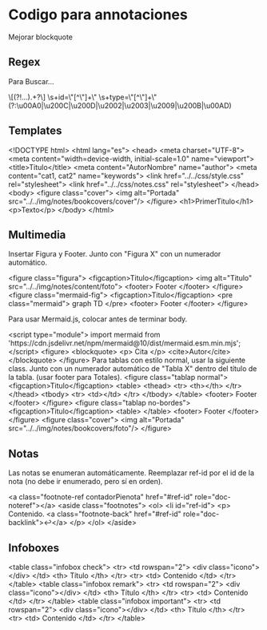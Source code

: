 # Codigo para annotaciones

Mejorar blockquote

## Regex

Para Buscar...

<tabs>
<tab title="[x]">
<code-block lang="regex">
\[(?!…).+?\]
</code-block>
</tab>
<tab title="id=x">
<code-block lang="regex">
\s+id=\"[^\"]+\"
</code-block>
</tab>
<tab title="type=x">
<code-block lang="regex">
\s+type=\"[^\"]+\"
</code-block>
</tab>
<tab title="Espacios en blanco">
<code-block lang="regex">
(?:\u00A0|\u200C|\u200D|\u2002|\u2003|\u2009|\u200B|\u00AD)
</code-block>
</tab>
</tabs>

## Templates

<tabs>
<tab title="Anotaciones">
<code-block lang="html">
&lt;!DOCTYPE html&gt;
&lt;html lang="es"&gt;
&lt;head&gt;
  &lt;meta charset="UTF-8"&gt;
  &lt;meta content="width=device-width, initial-scale=1.0" name="viewport"&gt;
  &lt;title&gt;Titulo&lt;/title&gt;
  &lt;meta content="AutorNombre" name="author"&gt;
  &lt;meta content="cat1, cat2" name="keywords"&gt;
  &lt;link href="../../css/style.css" rel="stylesheet"&gt;
  &lt;link href="../../css/notes.css" rel="stylesheet"&gt;
&lt;/head&gt;
&lt;body&gt;
&lt;figure class="cover"&gt;
  &lt;img alt="Portada" src="../../img/notes/bookcovers/cover"/&gt;
&lt;/figure&gt;
&lt;h1&gt;PrimerTitulo&lt;/h1&gt;
&lt;p&gt;Texto&lt;/p&gt;
&lt;/body&gt;
&lt;/html&gt;
</code-block>
</tab>
</tabs>

## Multimedia

Insertar Figura y Footer. Junto con "Figura X" con un numerador automático.

<tabs>
<tab title="Figura">
<code-block lang="html">
&lt;figure class="figura"&gt;
  &lt;figcaption&gt;Titulo&lt;/figcaption&gt;
  &lt;img alt="Titulo" src="../../img/notes/content/foto"&gt;
  &lt;footer&gt;
    Footer
  &lt;/footer&gt;
&lt;/figure&gt;
</code-block>

</tab>
<tab title="Mermaid">
<code-block lang="html">
&lt;figure class="mermaid-fig"&gt;
  &lt;figcaption&gt;Titulo&lt;/figcaption&gt;
  &lt;pre class="mermaid"&gt;
  graph TD
  &lt;/pre&gt;
  &lt;footer&gt;
    Footer
  &lt;/footer&gt;
&lt;/figure&gt;
</code-block>

Para usar Mermaid.js, colocar antes de terminar body.

<code-block lang="html">
&lt;script type="module"&gt;
  import mermaid from 'https://cdn.jsdelivr.net/npm/mermaid@10/dist/mermaid.esm.min.mjs';
&lt;/script&gt;
</code-block>
</tab>
<tab title="Cita">
<code-block lang="html">
&lt;figure&gt;
  &lt;blockquote&gt;
    &lt;p&gt;
      Cita
    &lt;/p&gt;
    &lt;cite&gt;Autor&lt;/cite&gt;
  &lt;/blockquote&gt;
&lt;/figure&gt;
</code-block>
</tab>
<tab title="Tabla normal">
Para tablas con estilo normal, usar la siguiente class. Junto con un numerador automático de "Tabla X" dentro del título
de la tabla. (usar footer para Totales).

<code-block lang="html">
&lt;figure class="tablap normal"&gt;
  &lt;figcaption&gt;Titulo&lt;/figcaption&gt;
  &lt;table&gt;
    &lt;thead&gt;
    &lt;tr&gt;
      &lt;th&gt;&lt;/th&gt;
    &lt;/tr&gt;
    &lt;/thead&gt;
    &lt;tbody&gt;
    &lt;tr&gt;
      &lt;td&gt;&lt;/td&gt;
    &lt;/tr&gt;
    &lt;/tbody&gt;
  &lt;/table&gt;
  &lt;footer&gt;
    Footer
  &lt;/footer&gt;
&lt;/figure&gt;
</code-block>

</tab>
<tab title="Tabla sin bordes">
<code-block lang="html">
&lt;figure class="tablap no-bordes"&gt;
  &lt;figcaption&gt;Titulo&lt;/figcaption&gt;
  &lt;table&gt;
  &lt;/table&gt;
  &lt;footer&gt;
    Footer
  &lt;/footer&gt;
&lt;/figure&gt;
</code-block>
</tab>

<tab title="Portada cover">
<code-block lang="html">
&lt;figure class="cover"&gt;
  &lt;img alt="Portada" src="../../img/notes/bookcovers/foto"/&gt;
&lt;/figure&gt;
</code-block>
</tab>
</tabs>

## Notas

Las notas se enumeran automáticamente. Reemplazar ref-id por el id de la nota (no debe ir enumerado, pero sí en orden).

<tabs>
<tab title="Nota inline">
<code-block lang="html">
&lt;a class="footnote-ref contadorPienota" href="#ref-id" role="doc-noteref"&gt;&lt;/a&gt;
</code-block>
</tab>
<tab title="Seccion de notas">
<code-block lang="html">
&lt;aside class="footnotes"&gt;
  &lt;ol&gt;
    &lt;li id="ref-id"&gt;
      &lt;p&gt;
        Contenido.
        &lt;a class="footnote-back" href="#ref-id" role="doc-backlink"&gt;↩︎&lt;/a&gt;
      &lt;/p&gt;
  &lt;/ol&gt;
&lt;/aside&gt;
</code-block>
</tab>
</tabs>

## Infoboxes

<tabs>
<tab title="Check">
<code-block lang="html">
&lt;table class=&quot;infobox check&quot;&gt;
  &lt;tr&gt;
    &lt;td rowspan=&quot;2&quot;&gt;
      &lt;div class=&quot;icono&quot;&gt;&lt;/div&gt;
    &lt;/td&gt;
    &lt;th&gt;
      Título
    &lt;/th&gt;
  &lt;/tr&gt;
  &lt;tr&gt;
    &lt;td&gt;
      Contenido
    &lt;/td&gt;
  &lt;/tr&gt;
&lt;/table&gt;
</code-block>
</tab>
<tab title="Remark">
<code-block lang="html">
&lt;table class=&quot;infobox remark&quot;&gt;
  &lt;tr&gt;
    &lt;td rowspan=&quot;2&quot;&gt;
      &lt;div class=&quot;icono&quot;&gt;&lt;/div&gt;
    &lt;/td&gt;
    &lt;th&gt;
      Título
    &lt;/th&gt;
  &lt;/tr&gt;
  &lt;tr&gt;
    &lt;td&gt;
      Contenido
    &lt;/td&gt;
  &lt;/tr&gt;
&lt;/table&gt;
</code-block>
</tab>
<tab title="Important">
<code-block lang="html">
&lt;table class=&quot;infobox important&quot;&gt;
  &lt;tr&gt;
    &lt;td rowspan=&quot;2&quot;&gt;
      &lt;div class=&quot;icono&quot;&gt;&lt;/div&gt;
    &lt;/td&gt;
    &lt;th&gt;
      Título
    &lt;/th&gt;
  &lt;/tr&gt;
  &lt;tr&gt;
    &lt;td&gt;
      Contenido
    &lt;/td&gt;
  &lt;/tr&gt;
&lt;/table&gt;
</code-block>
</tab>
</tabs>
